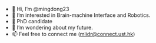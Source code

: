 - 👋 Hi, I’m @mingdong23
- 👀 I’m interested in Brain-machine Interface and Robotics.
- 🌱 PhD candidate
- 💞️ I’m wondering about my future.
- 📫 Feel free to connect me (mlidr@connect.ust.hk)

<!---
mingdong23/mingdong23 is a ✨ special ✨ repository because its `README.md` (this file) appears on your GitHub profile.
You can click the Preview link to take a look at your changes.
--->
